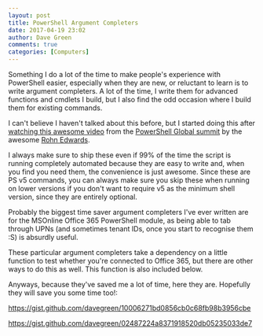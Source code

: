 ```yaml
---
layout: post
title: PowerShell Argument Completers
date: 2017-04-19 23:02
author: Dave Green
comments: true
categories: [Computers]
---
```

Something I do a lot of the time to make people's experience with PowerShell easier, especially when they are new, or reluctant to learn is to write argument completers. A lot of the time, I write them for advanced functions and cmdlets I build, but I also find the odd occasion where I build them for existing commands.

I can't believe I haven't talked about this before, but I started doing this after [watching this awesome video](https://www.youtube.com/watch?v=_GgpwjsFQXc&amp;index=11&amp;list=PLfeA8kIs7Coc1Jn5hC4e_XgbFUaS5jY2i) from the [PowerShell Global summit](https://powershell.org/summit/) by the awesome [Rohn Edwards](https://rohnspowershellblog.wordpress.com/).

I always make sure to ship these even if 99% of the time the script is running completely automated because they are easy to write and, when you find you need them, the convenience is just awesome. Since these are PS v5 commands, you can always make sure you skip these when running on lower versions if you don't want to require v5 as the minimum shell version, since they are entirely optional.

Probably the biggest time saver argument completers I've ever written are for the MSOnline Office 365 PowerShell module, as being able to tab through UPNs (and sometimes tenant IDs, once you start to recognise them :S) is absurdly useful.

These particular argument completers take a dependency on a little function to test whether you're connected to Office 365, but there are other ways to do this as well. This function is also included below.

Anyways, because they've saved me a lot of time, here they are. Hopefully they will save you some time too!:

https://gist.github.com/davegreen/10006271bd0856cb0c68fb98b3956cbe

https://gist.github.com/davegreen/02487224a8371918520db05235033de7
